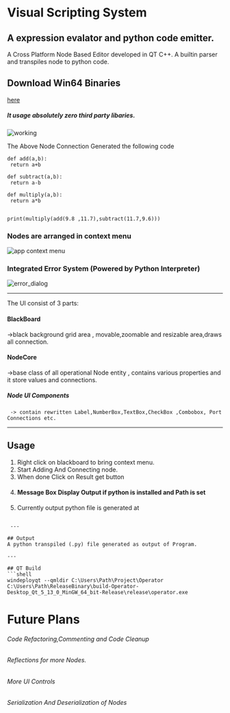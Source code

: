 # Visual Scripting System 
## A expression evalator and python code emitter.

A  Cross Platform Node Based Editor developed in QT C++.
A builtin parser and transpiles node to python code.


## Download Win64 Binaries
[here](https://github.com/sps014/Operator/releases/download/0.6/Operator.App.-.1.zip)


##### It usage absolutely zero third party libaries.

![working](https://user-images.githubusercontent.com/45932883/58257493-a515ad00-7d8e-11e9-93a4-959b0749083c.PNG)

The Above Node Connection Generated the following code
```
def add(a,b):
 return a+b

def subtract(a,b):
 return a-b

def multiply(a,b):
 return a*b


print(multiply(add(9.8 ,11.7),subtract(11.7,9.6)))

```
### Nodes are arranged in context menu
![app context menu](https://user-images.githubusercontent.com/45932883/58385328-61c87200-800c-11e9-8737-96bbcefdd2a1.PNG)


### Integrated Error System (Powered by Python Interpreter)

![error_dialog](https://user-images.githubusercontent.com/45932883/58385355-cdaada80-800c-11e9-934b-e0b7b3d844f8.PNG)

---

The UI consist of 3 parts:
#### BlackBoard 
  ->black background grid area , movable,zoomable and resizable area,draws all connection.
#### NodeCore 
  ->base class of all operational Node entity , contains various properties and it store values and  connections.
##### Node UI Components 
     -> contain rewritten Label,NumberBox,TextBox,CheckBox ,Combobox, Port Connections etc.
    
---
## Usage
1. Right click on blackboard to bring context menu.
2. Start Adding And Connecting node.
3. When done Click on Result get button
4. #### Message Box Display Output if python is installed and Path is set
5. Currently output python file is generated at  
```

 ---  
     
## Output 
A python transpiled (.py) file generated as output of Program.

---

## QT Build
```shell
windeployqt --qmldir C:\Users\Path\Project\Operator  C:\Users\Path\ReleaseBinary\build-Operator-Desktop_Qt_5_13_0_MinGW_64_bit-Release\release\operator.exe
```

# Future Plans
######  Code Refactoring,Commenting and Code Cleanup
###### Reflections for more Nodes.
###### More UI Controls
###### Serialization And Deserialization of Nodes
